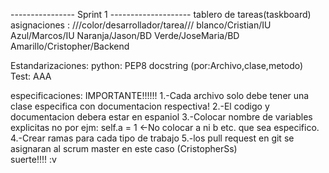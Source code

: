 ---------------- Sprint 1 --------------------
tablero de tareas(taskboard)
 asignaciones :
 ///color/desarrollador/tarea///
 blanco/Cristian/IU
 Azul/Marcos/IU
 Naranja/Jason/BD
 Verde/JoseMaria/BD
 Amarillo/Cristopher/Backend


Estandarizaciones:
 python:
  PEP8
  docstring (por:Archivo,clase,metodo)
 Test:
  AAA
  
especificaciones:
    IMPORTANTE!!!!!!
    1.-Cada archivo solo debe tener una clase especifica
    con documentacion respectiva!
    2.-El  codigo y documentacion debera estar en espaniol
    3.-Colocar nombre de variables explicitas no por ejm:
            self.a = 1 <-No colocar a ni b etc. que sea especifico.
    4.-Crear ramas para cada tipo de trabajo
    5.-los pull request en git se asignaran al scrum master 
        en este caso (CristopherSs)          
    suerte!!!! :v


